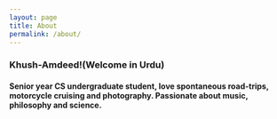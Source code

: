 ```yaml
---
layout: page
title: About
permalink: /about/
---
```


### Khush-Amdeed!(Welcome in Urdu)
#### Senior year CS undergraduate student, love spontaneous road-trips, motorcycle cruising and photography. Passionate about music, philosophy and science.
